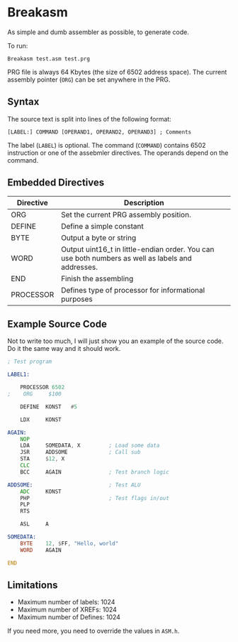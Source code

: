 # Breakasm

As simple and dumb assembler as possible, to generate code.

To run:

```
Breakasm test.asm test.prg
```

PRG file is always 64 Kbytes (the size of 6502 address space). The current assembly pointer (`ORG`) can be set anywhere in the PRG.

## Syntax

The source text is split into lines of the following format:

```
[LABEL:] COMMAND [OPERAND1, OPERAND2, OPERAND3] ; Comments
```

The label (`LABEL`) is optional. The command (`COMMAND`) contains 6502 instruction or one of the assebmler directives. The operands depend on the command.

## Embedded Directives

|Directive|Description|
|---|---|
|ORG|Set the current PRG assembly position.|
|DEFINE|Define a simple constant|
|BYTE|Output a byte or string|
|WORD|Output uint16_t in little-endian order. You can use both numbers as well as labels and addresses.|
|END|Finish the assembling|
|PROCESSOR|Defines type of processor for informational purposes|

## Example Source Code

Not to write too much, I will just show you an example of the source code. Do it the same way and it should work.

```asm
; Test program

LABEL1:

    PROCESSOR 6502
;    ORG     $100

    DEFINE  KONST   #5

    LDX     KONST

AGAIN:
    NOP
    LDA     SOMEDATA, X         ; Load some data
    JSR     ADDSOME             ; Call sub
    STA     $12, X
    CLC
    BCC     AGAIN               ; Test branch logic

ADDSOME:                        ; Test ALU
    ADC     KONST
    PHP                         ; Test flags in/out
    PLP
    RTS

    ASL     A

SOMEDATA:
    BYTE    12, $FF, "Hello, world" 
    WORD    AGAIN

END
```

## Limitations

- Maximum number of labels: 1024
- Maximum number of XREFs: 1024
- Maximum number of Defines: 1024

If you need more, you need to override the values in `ASM.h`.
